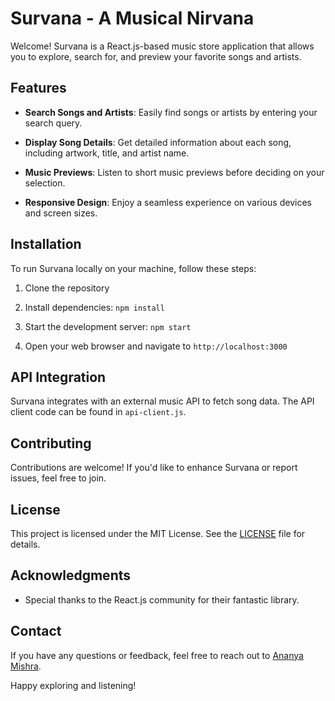 # Survana - A Musical Nirvana

Welcome! Survana is a React.js-based music store application that allows you to explore, search for, and preview your favorite songs and artists.

## Features

- **Search Songs and Artists**: Easily find songs or artists by entering your search query.

- **Display Song Details**: Get detailed information about each song, including artwork, title, and artist name.

- **Music Previews**: Listen to short music previews before deciding on your selection.

- **Responsive Design**: Enjoy a seamless experience on various devices and screen sizes.

## Installation

To run Survana locally on your machine, follow these steps:

1. Clone the repository

2. Install dependencies: `npm install`

3. Start the development server: `npm start`

4. Open your web browser and navigate to `http://localhost:3000`

## API Integration

Survana integrates with an external music API to fetch song data. The API client code can be found in `api-client.js`.

## Contributing

Contributions are welcome! If you'd like to enhance Survana or report issues, feel free to join.

## License

This project is licensed under the MIT License. See the [LICENSE](LICENSE) file for details.

## Acknowledgments

- Special thanks to the React.js community for their fantastic library.

## Contact

If you have any questions or feedback, feel free to reach out to [Ananya Mishra](https://github.com/ananyamissra).

Happy exploring and listening!
